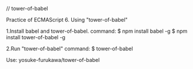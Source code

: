 // tower-of-babel

Practice of ECMAScript 6.
Using "tower-of-babel"


1.Install babel and tower-of-babel.
	command:
	$ npm install babel -g
	$ npm install tower-of-babel -g

2.Run "tower-of-babel"
	command: 
	$ tower-of-babel


Use: yosuke-furukawa/tower-of-babel